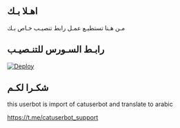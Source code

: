 ## اهـلا بـك
مـن هـنا تستطيـع عمـل رابط تنصيـب خـاص بـك

## رابـط السـورس للتنـصيـب

[![Deploy](https://www.herokucdn.com/deploy/button.svg)](https://heroku.com/deploy?template=https://github.com/me3do32/jmthon)

## شكـرا لكـم 


this userbot is import of catuserbot and translate to arabic

https://t.me/catuserbot_support
